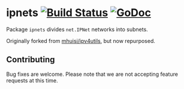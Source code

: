 # ipnets [![Build Status](https://travis-ci.org/dghubble/ipnets.svg?branch=master)](https://travis-ci.org/dghubble/ipnets) [![GoDoc](https://godoc.org/github.com/dghubble/ipnets?status.svg)](https://godoc.org/github.com/dghubble/ipnets)

Package `ipnets` divides `net.IPNet` networks into subnets.

Originally forked from [mhuisi/ipv4utils](https://github.com/mhuisi/ipv4utils), but now repurposed.

## Contributing

Bug fixes are welcome. Please note that we are not accepting feature requests at this time.
